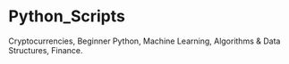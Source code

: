 # Python_Scripts
Cryptocurrencies, Beginner Python, Machine Learning, Algorithms &amp; Data Structures, Finance. 
